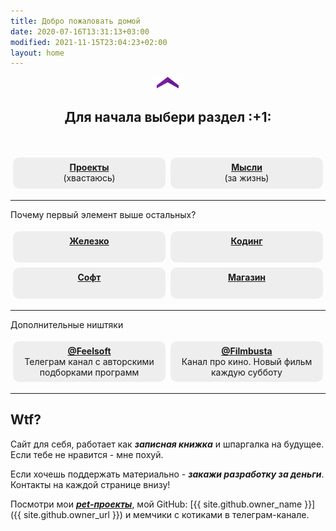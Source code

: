 ```yaml
---
title: Добро пожаловать домой
date: 2020-07-16T13:31:13+03:00
modified: 2021-11-15T23:04:23+02:00
layout: home
---
```


<p style="text-align:center;"><img src="/assets/arrow-home.png" alt=""></p>
<h2 style="text-align:center;">Для начала выбери раздел :+1:</h2>
<br>

<style>
.drid {
	overflow: hidden; 
	flex-wrap: wrap;
	}
.grid ul {  
	//display: table;
	//flex-wrap: wrap;
	display: flex;
	flex-flow: row wrap;
	padding: 0;
	}
.grid li {
	text-align:center;
	float: left;
	box-sizing: border-box;
	width: calc(50% - 8px);
	padding: 7px 10px;
	background: #eee;
	margin: 4px; 
	list-style-type: none;
	min-height: 50px;
	//height: 5em;
	padding-left: 15px;
	padding-right: 15px;
	border-radius: 10px;
	}
</style>

<div class="grid" markdown="1">

- [**Проекты**](./projects/)<br>(хвастаюсь)
- [**Мысли**](./media/index.md)<br>(за жизнь)

---

Почему первый элемент выше остальных?

- [**Железко**](./hardware/)
- [**Кодинг**](./coding/)
- [**Софт**](./software/)
- [**Магазин**](./shop/index.md)

---

Дополнительные ништяки

- [**@Feelsoft**](https://t.me/feelsoft)<br>Телеграм канал с авторскими подборками программ
- [**@Filmbusta**](https://t.me/FilmsRM)<br>Канал про кино. Новый фильм каждую субботу

</div>

---

## **Wtf?**

Сайт для себя, работает как ***записная книжка*** и шпаргалка на будущее. Если тебе не нравится - мне похуй.

Если хочешь поддержать материально - ***закажи разработку за деньги***. Контакты на каждой странице внизу!

Посмотри мои [***pet-проекты***](/projects/), мой GitHub: [{{ site.github.owner_name }}]({{ site.github.owner_url }}) и мемчики с котиками в телеграм-канале.
